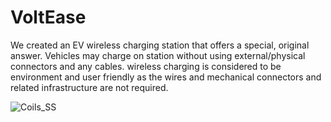 # VoltEase
 We created an EV 
wireless charging station that offers a special, 
original answer. Vehicles may charge on station 
without using external/physical connectors and 
any cables.  wireless 
charging is considered to be environment and 
user friendly as the wires and mechanical 
connectors and related infrastructure are not 
required.

![Coils_SS](https://github.com/TangadeSandesh/VoltEase/assets/129480090/f36f74b0-b83a-4f4b-917b-fd2f059ea569)

